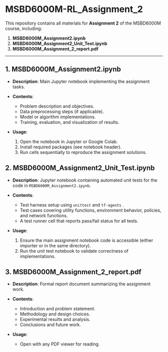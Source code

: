 # MSBD6000M-RL_Assignment_2

This repository contains all materials for **Assignment 2** of the MSBD6000M course, including:

1. **MSBD6000M\_Assignment2.ipynb**
2. **MSBD6000M\_Assignment2\_Unit\_Test.ipynb**
3. **MSBD6000M\_Assignment\_2\_report.pdf**

---

## 1. MSBD6000M\_Assignment2.ipynb

* **Description**: Main Jupyter notebook implementing the assignment tasks.
* **Contents**:

  * Problem description and objectives.
  * Data preprocessing steps (if applicable).
  * Model or algorithm implementations.
  * Training, evaluation, and visualization of results.
* **Usage**:

  1. Open the notebook in Jupyter or Google Colab.
  2. Install required packages (see notebook header).
  3. Run cells sequentially to reproduce the assignment solutions.

## 2. MSBD6000M\_Assignment2\_Unit\_Test.ipynb

* **Description**: Jupyter notebook containing automated unit tests for the code in `MSBD6000M_Assignment2.ipynb`.
* **Contents**:

  * Test harness setup using `unittest` and `tf-agents` .
  * Test cases covering utility functions, environment behavior, policies, and network functions.
  * A test runner cell that reports pass/fail status for all tests.
* **Usage**:

  1. Ensure the main assignment notebook code is accessible (either importer or in the same directory).
  2. Run the unit test notebook to validate correctness of implementations.

## 3. MSBD6000M\_Assignment\_2\_report.pdf

* **Description**: Formal report document summarizing the assignment work.
* **Contents**:

  * Introduction and problem statement.
  * Methodology and design choices.
  * Experimental results and analysis.
  * Conclusions and future work.
* **Usage**:

  * Open with any PDF viewer for reading.

